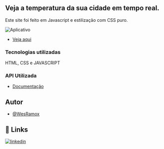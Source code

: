 ## Veja a temperatura da sua cidade em tempo real.

Este site foi feito em Javascript e estilização com CSS puro.

![Aplicativo](https://snipboard.io/uE8vMn.jpg)

- [Veja aqui](https://temperatura-hoje.vercel.app/)

### Tecnologias utilizadas

HTML, CSS e JAVASCRIPT

### API Utilizada
- [Documentação](https://www.weatherapi.com/docs/)

## Autor

- [@WesRamox](https://www.github.com/wesramox)

## 🔗 Links
[![linkedin](https://img.shields.io/badge/linkedin-0A66C2?style=for-the-badge&logo=linkedin&logoColor=white)](https://www.linkedin.com/in/wesleyramox/)

